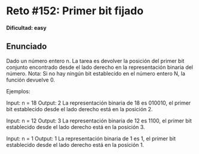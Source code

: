 # Reto #152: Primer bit fijado

#### Dificultad: easy

## Enunciado

Dado un número entero n. La tarea es devolver la posición del primer bit conjunto encontrado desde el lado derecho en la representación binaria del número.
Nota: Si no hay ningún bit establecido en el número entero N, la función devuelve 0.

Ejemplos:

Input: n = 18
Output: 2
La representación binaria de 18 es 010010, el primer bit establecido desde el lado derecho está en la posición 2.

Input: n = 12
Output: 3
La representación binaria de 12 es 1100, el primer bit establecido desde el lado derecho está en la posición 3.

Input: n = 1
Output: 1
La representación binaria de 1 es 1, el primer bit establecido desde el lado derecho está en la posición 1.
